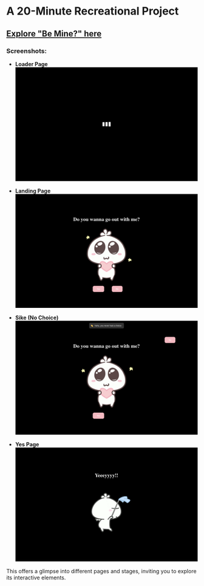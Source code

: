 # A 20-Minute Recreational Project

## [Explore "Be Mine?" here](https://www.that-time.vercel.app)

### Screenshots:

- **Loader Page**
  ![Loader Page](src/assets/load.png)

- **Landing Page**
  ![Landing Page](src/assets/pick.png)

- **Sike (No Choice)**
  ![Sike (No Choice)](src/assets/option.png)

- **Yes Page**
  ![Yes Page](src/assets/yes.png)

This offers a glimpse into different pages and stages, inviting you to explore its interactive elements.
